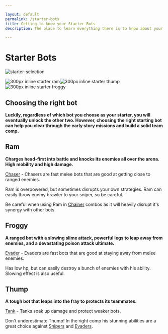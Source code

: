 ```yaml
---

layout: default
permalink: /starter-bots
title: Getting to know your Starter Bots
description: The place to learn everything there is to know about your starter bots, their pros and cons so that you can find and use in Botworld Adventure!

---
```



<div markdown="1" class=" ghcms ghcms-main">

# Starter Bots

![starter-selection](<https://cdn.discordapp.com/attachments/923510071026155550/927866008197287956/starter-selection-min.png>)

![300px inline starter ram](<https://cdn.discordapp.com/attachments/923510071026155550/927866007933030440/starter-ram-min.png>)![300px inline starter thump](<https://cdn.discordapp.com/attachments/923510071026155550/927866007295524904/starter-thump-min.png>)![300px inline starter froggy](<https://cdn.discordapp.com/attachments/923510071026155550/927866007622672404/starter-froggy-min.png>)

## Choosing the right bot

**Luckily, regardless of which bot you choose as your starter, you will eventually unlock the other two. However, choosing the right starting bot can help you clear through the early story missions and build a solid team comp.**

## Ram

**Charges head-first into battle and knocks its enemies all over the arena. High mobility and high damage.**

[Chaser](</bots#chaser>) \- Chasers are fast melee bots that are good at getting close to ranged enemies.

Ram is overpowered, but sometimes disrupts your own strategies. Ram can easily throw enemy brawler to your sniper, so be careful.

Be careful when using Ram in [Chainer](</chainer>) combos as it will heavily disrupt it's synergy with other bots.

## Froggy

**A ranged bot with a slowing slime attack, powerful legs to leap away from enemies, and a devastating poison attack ultimate.**

[Evader](</bots#evader>) \- Evaders are fast bots that are good at staying away from melee enemies.

Has low hp, but can easily destroy a bunch of enemies with his ability. Slowing effect is also useful.

## Thump

**A tough bot that leaps into the fray to protects its teammates.**

[Tank](</bots#tanks>) \- Tanks soak up damage and protect weaker bots.

Don't underestimate Thump! In the right comp his stunning abilities are a great choice against [Snipers](</bots#snipers>) and [Evaders](</bots#evaders>).
</div>
